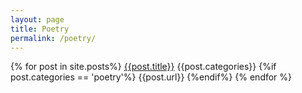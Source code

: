 ```yaml
---
layout: page
title: Poetry
permalink: /poetry/
---
```

{% for post in site.posts%}
[{{post.title}}]({{site.baseurl}}{{post.url}}) {{post.categories}}
{%if post.categories == 'poetry'%}
{{post.url}}
{%endif%}
{% endfor %}